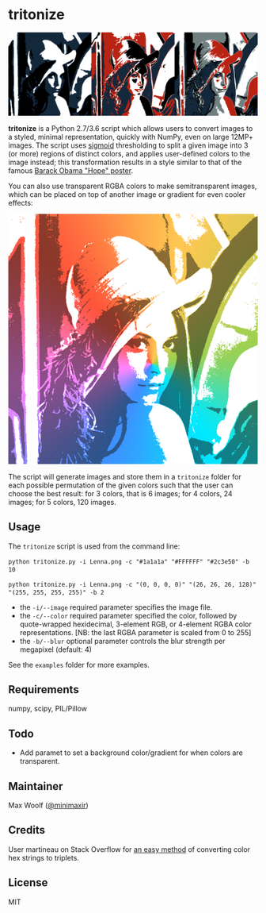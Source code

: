 # tritonize
![](tritonize_collage.png)

**tritonize** is a Python 2.7/3.6 script which allows users to convert images to a styled, minimal representation, quickly with NumPy, even on large 12MP+ images. The script uses [sigmoid](https://en.wikipedia.org/wiki/Sigmoid_function) thresholding to split a given image into 3 (or more) regions of distinct colors, and applies user-defined colors to the image instead; this transformation results in a style similar to that of the famous [Barack Obama "Hope" poster](https://en.wikipedia.org/wiki/Barack_Obama_%22Hope%22_poster).


You can also use transparent RGBA colors to make semitransparent images, which can be placed on top of another image or gradient for even cooler effects:

![](tritonize_gradient.png)

The script will generate images and store them in a `tritonize` folder for each possible permutation of the given colors such that the user can choose the best result: for 3 colors, that is 6 images; for 4 colors, 24 images; for 5 colors, 120 images.

## Usage

The `tritonize` script is used from the command line:

```shell
python tritonize.py -i Lenna.png -c "#1a1a1a" "#FFFFFF" "#2c3e50" -b 10
```

```shell
python tritonize.py -i Lenna.png -c "(0, 0, 0, 0)" "(26, 26, 26, 128)" "(255, 255, 255, 255)" -b 2
```

* the `-i/--image` required parameter specifies the image file.
* the `-c/--color` required parameter specified the color, followed by quote-wrapped hexidecimal, 3-element RGB, or 4-element RGBA color representations. [NB: the last RGBA parameter is scaled from 0 to 255]
* the `-b/--blur` optional parameter controls the blur strength per megapixel (default: 4)

See the `examples` folder for more examples.

## Requirements
numpy, scipy, PIL/Pillow

## Todo

* Add paramet to set a background color/gradient for when colors are transparent.

## Maintainer
Max Woolf ([@minimaxir](http://minimaxir.com))

## Credits
User martineau on Stack Overflow for [an easy method](http://stackoverflow.com/a/4296727) of converting color hex strings to triplets.

## License
MIT